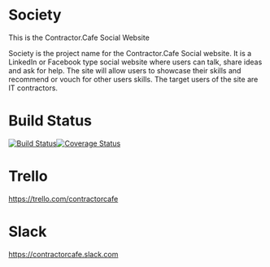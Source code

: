 # Society
This is the Contractor.Cafe Social Website

Society is the project name for the Contractor.Cafe Social website. It is a LinkedIn or Facebook type social website where users can talk, share ideas and ask for help.  The site will allow users to showcase their skills and recommend or vouch for other users skills.  The target users of the site are IT contractors.

# Build Status

[![Build Status](https://travis-ci.org/ContractorCafe/society.contractor.cafe.svg?branch=master)](https://travis-ci.org/ContractorCafe/society.contractor.cafe.svg?branch=master)[![Coverage Status](https://coveralls.io/repos/github/ContractorCafe/society.contractor.cafe/badge.svg?branch=master)](https://coveralls.io/github/ContractorCafe/society.contractor.cafe?branch=master)

# Trello

https://trello.com/contractorcafe

# Slack

https://contractorcafe.slack.com
